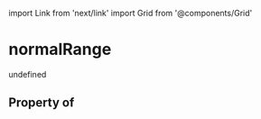 import Link from 'next/link'
import Grid from '@components/Grid'

# normalRange

undefined

## Property of



